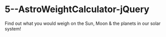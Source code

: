 # 5--AstroWeightCalculator-jQuery
Find out what you would weigh on the Sun, Moon &amp; the planets in our solar system!
